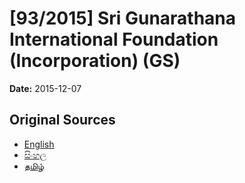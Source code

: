 # [93/2015] Sri Gunarathana International Foundation (Incorporation)  (GS)

**Date:** 2015-12-07

## Original Sources

- [English](https://documents.gov.lk/view/bills/2015/12/93-2015_E.pdf)
- [සිංහල](https://documents.gov.lk/view/bills/2015/12/93-2015_S.pdf)
- [தமிழ்](https://documents.gov.lk/view/bills/2015/12/93-2015_T.pdf)
